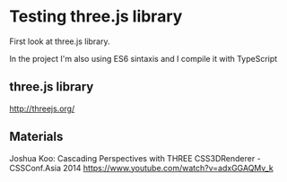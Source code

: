 # Testing three.js library #

First look at three.js library.

In the project I'm also using ES6 sintaxis and I compile it with TypeScript

## three.js library ##

http://threejs.org/

## Materials ##

Joshua Koo: Cascading Perspectives with THREE CSS3DRenderer - CSSConf.Asia 2014
https://www.youtube.com/watch?v=adxGGAQMv_k

